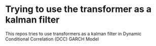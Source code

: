 
# Trying to use the transformer as a kalman filter

This repos tries to use transformers as a kalman filter in
Dynamic Conditional Correlation (DCC) GARCH Model
